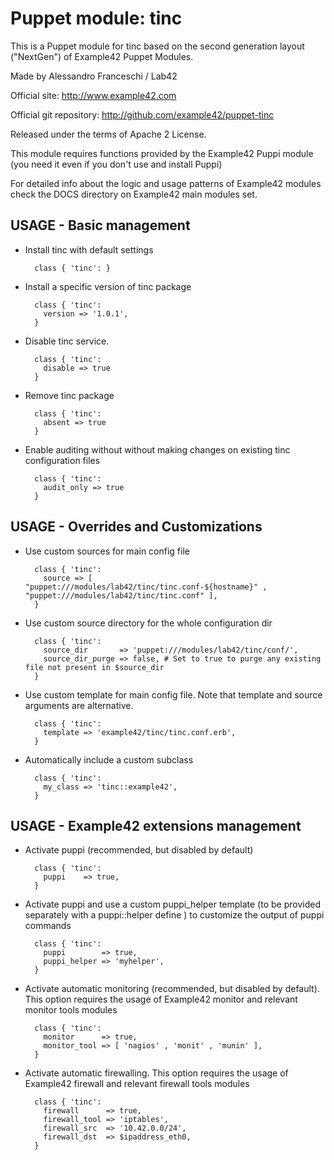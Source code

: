 # Puppet module: tinc

This is a Puppet module for tinc based on the second generation layout ("NextGen") of Example42 Puppet Modules.

Made by Alessandro Franceschi / Lab42

Official site: http://www.example42.com

Official git repository: http://github.com/example42/puppet-tinc

Released under the terms of Apache 2 License.

This module requires functions provided by the Example42 Puppi module (you need it even if you don't use and install Puppi)

For detailed info about the logic and usage patterns of Example42 modules check the DOCS directory on Example42 main modules set.

## USAGE - Basic management

* Install tinc with default settings

        class { 'tinc': }

* Install a specific version of tinc package

        class { 'tinc':
          version => '1.0.1',
        }

* Disable tinc service.

        class { 'tinc':
          disable => true
        }

* Remove tinc package

        class { 'tinc':
          absent => true
        }

* Enable auditing without without making changes on existing tinc configuration files

        class { 'tinc':
          audit_only => true
        }


## USAGE - Overrides and Customizations
* Use custom sources for main config file 

        class { 'tinc':
          source => [ "puppet:///modules/lab42/tinc/tinc.conf-${hostname}" , "puppet:///modules/lab42/tinc/tinc.conf" ], 
        }


* Use custom source directory for the whole configuration dir

        class { 'tinc':
          source_dir       => 'puppet:///modules/lab42/tinc/conf/',
          source_dir_purge => false, # Set to true to purge any existing file not present in $source_dir
        }

* Use custom template for main config file. Note that template and source arguments are alternative. 

        class { 'tinc':
          template => 'example42/tinc/tinc.conf.erb',
        }

* Automatically include a custom subclass

        class { 'tinc':
          my_class => 'tinc::example42',
        }


## USAGE - Example42 extensions management 
* Activate puppi (recommended, but disabled by default)

        class { 'tinc':
          puppi    => true,
        }

* Activate puppi and use a custom puppi_helper template (to be provided separately with a puppi::helper define ) to customize the output of puppi commands 

        class { 'tinc':
          puppi        => true,
          puppi_helper => 'myhelper', 
        }

* Activate automatic monitoring (recommended, but disabled by default). This option requires the usage of Example42 monitor and relevant monitor tools modules

        class { 'tinc':
          monitor      => true,
          monitor_tool => [ 'nagios' , 'monit' , 'munin' ],
        }

* Activate automatic firewalling. This option requires the usage of Example42 firewall and relevant firewall tools modules

        class { 'tinc':       
          firewall      => true,
          firewall_tool => 'iptables',
          firewall_src  => '10.42.0.0/24',
          firewall_dst  => $ipaddress_eth0,
        }

